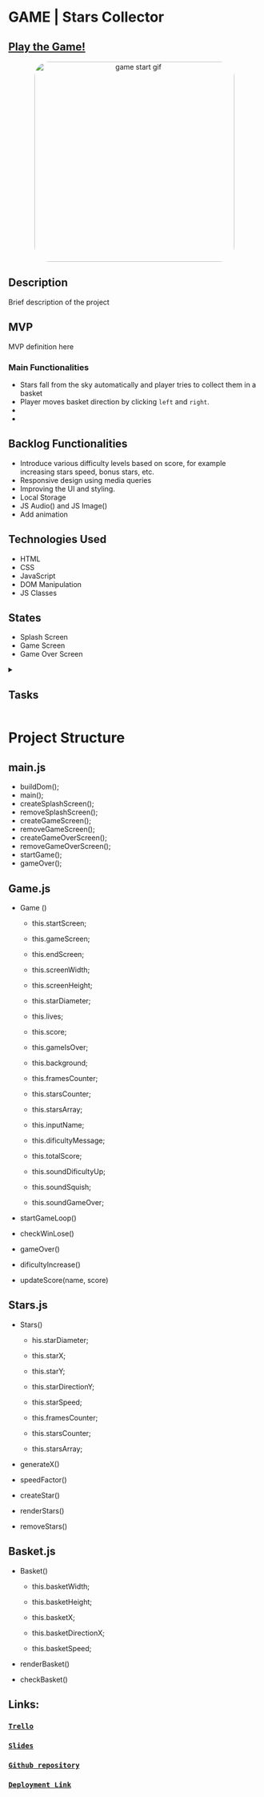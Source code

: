 <!--![Game Logo](https://github.com/najjaved/game-stars-collector/blob/development/images/starsCollector.jpg) -->

# GAME | Stars Collector

## [Play the Game!](https://najjaved.github.io/game-stars-collector/)

<p align="center">
  <img src="https://media1.giphy.com/media/OFazVPIFIYmFsXROhj/giphy.webp?cid=ecf05e47eeyw4q8enmg5y9zqj74a2umf9i6lxidwjsvt7iwg&ep=v1_gifs_search&rid=giphy.webp&ct=g" width="400" alt="game start gif" style = "border-radius:30px" >
</p>



## Description

Brief description of the project

## MVP
MVP definition here
### Main Functionalities

- Stars fall from the sky automatically and player tries to collect them in a basket
- Player moves basket direction by clicking `left` and `right`.
- 
-

## Backlog Functionalities

- Introduce various difficulty levels based on score, for example increasing stars speed, bonus stars, etc.
- Responsive design using media queries
- Improving the UI and styling.
- Local Storage
- JS Audio() and JS Image()
- Add animation


## Technologies Used

- HTML
- CSS
- JavaScript
- DOM Manipulation
- JS Classes


## States

- Splash Screen
- Game Screen
- Game Over Screen

<details>
  <summary>
   <h2>Tasks</h2>
  </summary>

 List of tasks in order of priority: 

  - nfmfdsndd mfs 
  - ...

  <br>
  <hr> 

</details>


# Project Structure
## main.js

- buildDom();
- main();
- createSplashScreen();
- removeSplashScreen();
- createGameScreen();
- removeGameScreen();
- createGameOverScreen();
- removeGameOverScreen();
- startGame();
- gameOver();

## Game.js

- Game ()

    - this.startScreen;
    - this.gameScreen;
    - this.endScreen;

    - this.screenWidth;
    - this.screenHeight;
    - this.starDiameter;


    - this.lives;
    - this.score;
    - this.gameIsOver;

    - this.background;
    
    - this.framesCounter;
    - this.starsCounter;
    - this.starsArray;


    - this.inputName;
    - this.dificultyMessage;
    - this.totalScore;


    - this.soundDificultyUp;
    - this.soundSquish;
    - this.soundGameOver;

- startGameLoop()
- checkWinLose()
- gameOver()


- dificultyIncrease()
- updateScore(name, score)

## Stars.js 

- Stars()
    - his.starDiameter;

    - this.starX;
    - this.starY;
    - this.starDirectionY;
    - this.starSpeed;

    - this.framesCounter;
    - this.starsCounter;
    - this.starsArray;


- generateX()
- speedFactor()
- createStar()
- renderStars()
- removeStars()

## Basket.js 

- Basket()
    - this.basketWidth;
    - this.basketHeight;

    - this.basketX;
    - this.basketDirectionX; 
    - this.basketSpeed;


- renderBasket()
- checkBasket()


## Links:
### [`Trello`](https://trello.com/b/IJ0mSslm/my-game-project)
### [`Slides`](www.your-slides-url-here.com)
### [`Github repository`](https://github.com/najjaved/game-stars-collector)
### [`Deployment Link`](https://najjaved.github.io/game-stars-collector/)